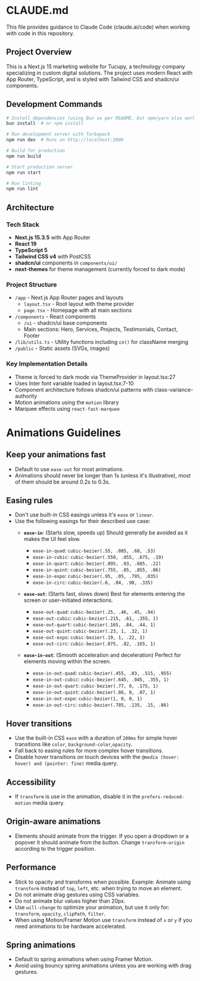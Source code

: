 # CLAUDE.md

This file provides guidance to Claude Code (claude.ai/code) when working with code in this repository.

## Project Overview

This is a Next.js 15 marketing website for Tucupy, a technology company specializing in custom digital solutions. The project uses modern React with App Router, TypeScript, and is styled with Tailwind CSS and shadcn/ui components.

## Development Commands

```bash
# Install dependencies (using Bun as per README, but npm/yarn also work)
bun install  # or npm install

# Run development server with Turbopack
npm run dev  # Runs on http://localhost:3000

# Build for production
npm run build

# Start production server
npm run start

# Run linting
npm run lint
```

## Architecture

### Tech Stack
- **Next.js 15.3.5** with App Router
- **React 19** 
- **TypeScript 5**
- **Tailwind CSS v4** with PostCSS
- **shadcn/ui** components in `components/ui/`
- **next-themes** for theme management (currently forced to dark mode)

### Project Structure
- `/app` - Next.js App Router pages and layouts
  - `layout.tsx` - Root layout with theme provider
  - `page.tsx` - Homepage with all main sections
- `/components` - React components
  - `/ui` - shadcn/ui base components
  - Main sections: Hero, Services, Projects, Testimonials, Contact, Footer
- `/lib/utils.ts` - Utility functions including `cn()` for className merging
- `/public` - Static assets (SVGs, images)

### Key Implementation Details
- Theme is forced to dark mode via ThemeProvider in layout.tsx:27
- Uses Inter font variable loaded in layout.tsx:7-10
- Component architecture follows shadcn/ui patterns with class-variance-authority
- Motion animations using the `motion` library
- Marquee effects using `react-fast-marquee`

# Animations Guidelines
 
## Keep your animations fast
 
- Default to use `ease-out` for most animations.
- Animations should never be longer than 1s (unless it's illustrative), most of them should be around 0.2s to 0.3s.
 
## Easing rules
 
- Don't use built-in CSS easings unless it's `ease` or `linear`.
- Use the following easings for their described use case:
  - **`ease-in`**: (Starts slow, speeds up) Should generally be avoided as it makes the UI feel slow.
    - `ease-in-quad`: `cubic-bezier(.55, .085, .68, .53)`
    - `ease-in-cubic`: `cubic-bezier(.550, .055, .675, .19)`
    - `ease-in-quart`: `cubic-bezier(.895, .03, .685, .22)`
    - `ease-in-quint`: `cubic-bezier(.755, .05, .855, .06)`
    - `ease-in-expo`: `cubic-bezier(.95, .05, .795, .035)`
    - `ease-in-circ`: `cubic-bezier(.6, .04, .98, .335)`
 
  - **`ease-out`**: (Starts fast, slows down) Best for elements entering the screen or user-initiated interactions.
    - `ease-out-quad`: `cubic-bezier(.25, .46, .45, .94)`
    - `ease-out-cubic`: `cubic-bezier(.215, .61, .355, 1)`
    - `ease-out-quart`: `cubic-bezier(.165, .84, .44, 1)`
    - `ease-out-quint`: `cubic-bezier(.23, 1, .32, 1)`
    - `ease-out-expo`: `cubic-bezier(.19, 1, .22, 1)`
    - `ease-out-circ`: `cubic-bezier(.075, .82, .165, 1)`
 
  - **`ease-in-out`**: (Smooth acceleration and deceleration) Perfect for elements moving within the screen.
    - `ease-in-out-quad`: `cubic-bezier(.455, .03, .515, .955)`
    - `ease-in-out-cubic`: `cubic-bezier(.645, .045, .355, 1)`
    - `ease-in-out-quart`: `cubic-bezier(.77, 0, .175, 1)`
    - `ease-in-out-quint`: `cubic-bezier(.86, 0, .07, 1)`
    - `ease-in-out-expo`: `cubic-bezier(1, 0, 0, 1)`
    - `ease-in-out-circ`: `cubic-bezier(.785, .135, .15, .86)`
 
 
## Hover transitions
 
- Use the built-in CSS `ease` with a duration of `200ms` for simple hover transitions like `color`, `background-color`,`opacity`.
- Fall back to easing rules for more complex hover transitions.
- Disable hover transitions on touch devices with the `@media (hover: hover) and (pointer: fine)` media query.
 
## Accessibility
 
- If `transform` is use in the animation, disable it in the `prefers-reduced-motion` media query.
 
## Origin-aware animations
 
- Elements should animate from the trigger. If you open a dropdown or a popover it should animate from the button. Change `transform-origin` according to the trigger position.
 
## Performance
 
- Stick to opacity and transforms when possible. Example: Animate using `transform` instead of `top`, `left`, etc. when trying to move an element.
- Do not animate drag gestures using CSS variables.
- Do not animate blur values higher than 20px.
- Use `will-change` to optimize your animation, but use it only for: `transform`, `opacity`, `clipPath`, `filter`.
- When using Motion/Framer Motion use `transform` instead of `x` or `y` if you need animations to be hardware accelerated.
 
## Spring animations
 
- Default to spring animations when using Framer Motion.
- Avoid using bouncy spring animations unless you are working with drag gestures.

